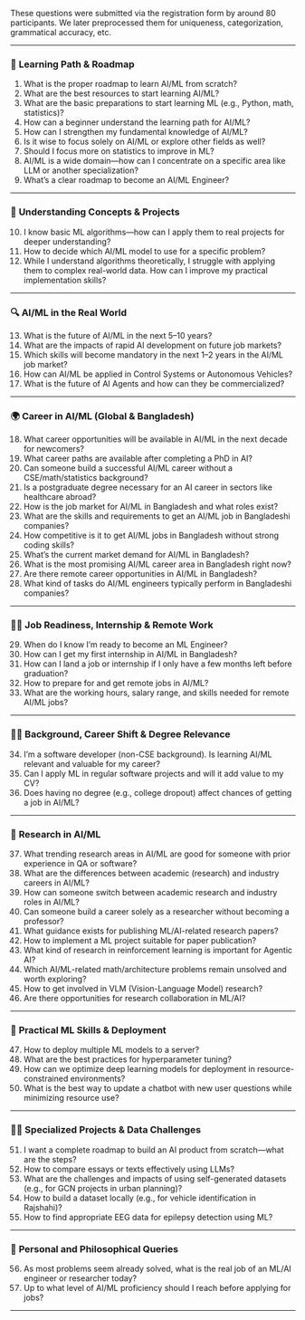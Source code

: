 These questions were submitted via the registration form by around 80 participants. We later preprocessed them for uniqueness, categorization, grammatical accuracy, etc.

---

### 📘 **Learning Path & Roadmap**
1. What is the proper roadmap to learn AI/ML from scratch?
2. What are the best resources to start learning AI/ML?
3. What are the basic preparations to start learning ML (e.g., Python, math, statistics)?
4. How can a beginner understand the learning path for AI/ML?
5. How can I strengthen my fundamental knowledge of AI/ML?
6. Is it wise to focus solely on AI/ML or explore other fields as well?
7. Should I focus more on statistics to improve in ML?
8. AI/ML is a wide domain—how can I concentrate on a specific area like LLM or another specialization?
9. What’s a clear roadmap to become an AI/ML Engineer?

---

### 🧠 **Understanding Concepts & Projects**
10. I know basic ML algorithms—how can I apply them to real projects for deeper understanding?
11. How to decide which AI/ML model to use for a specific problem?
12. While I understand algorithms theoretically, I struggle with applying them to complex real-world data. How can I improve my practical implementation skills?

---

### 🔍 **AI/ML in the Real World**
13. What is the future of AI/ML in the next 5–10 years?
14. What are the impacts of rapid AI development on future job markets?
15. Which skills will become mandatory in the next 1–2 years in the AI/ML job market?
16. How can AI/ML be applied in Control Systems or Autonomous Vehicles?
17. What is the future of AI Agents and how can they be commercialized?

---

### 🌍 **Career in AI/ML (Global & Bangladesh)**
18. What career opportunities will be available in AI/ML in the next decade for newcomers?
19. What career paths are available after completing a PhD in AI?
20. Can someone build a successful AI/ML career without a CSE/math/statistics background?
21. Is a postgraduate degree necessary for an AI career in sectors like healthcare abroad?
22. How is the job market for AI/ML in Bangladesh and what roles exist?
23. What are the skills and requirements to get an AI/ML job in Bangladeshi companies?
24. How competitive is it to get AI/ML jobs in Bangladesh without strong coding skills?
25. What’s the current market demand for AI/ML in Bangladesh?
26. What is the most promising AI/ML career area in Bangladesh right now?
27. Are there remote career opportunities in AI/ML in Bangladesh?
28. What kind of tasks do AI/ML engineers typically perform in Bangladeshi companies?

---

### 🧑‍💻 **Job Readiness, Internship & Remote Work**
29. When do I know I’m ready to become an ML Engineer?
30. How can I get my first internship in AI/ML in Bangladesh?
31. How can I land a job or internship if I only have a few months left before graduation?
32. How to prepare for and get remote jobs in AI/ML?
33. What are the working hours, salary range, and skills needed for remote AI/ML jobs?

---

### 👩‍🎓 **Background, Career Shift & Degree Relevance**
34. I’m a software developer (non-CSE background). Is learning AI/ML relevant and valuable for my career?
35. Can I apply ML in regular software projects and will it add value to my CV?
36. Does having no degree (e.g., college dropout) affect chances of getting a job in AI/ML?

---

### 🔬 **Research in AI/ML**
37. What trending research areas in AI/ML are good for someone with prior experience in QA or software?
38. What are the differences between academic (research) and industry careers in AI/ML?
39. How can someone switch between academic research and industry roles in AI/ML?
40. Can someone build a career solely as a researcher without becoming a professor?
41. What guidance exists for publishing ML/AI-related research papers?
42. How to implement a ML project suitable for paper publication?
43. What kind of research in reinforcement learning is important for Agentic AI?
44. Which AI/ML-related math/architecture problems remain unsolved and worth exploring?
45. How to get involved in VLM (Vision-Language Model) research?
46. Are there opportunities for research collaboration in ML/AI?

---

### 🧰 **Practical ML Skills & Deployment**
47. How to deploy multiple ML models to a server?
48. What are the best practices for hyperparameter tuning?
49. How can we optimize deep learning models for deployment in resource-constrained environments?
50. What is the best way to update a chatbot with new user questions while minimizing resource use?

---

### 🧑‍🔬 **Specialized Projects & Data Challenges**
51. I want a complete roadmap to build an AI product from scratch—what are the steps?
52. How to compare essays or texts effectively using LLMs?
53. What are the challenges and impacts of using self-generated datasets (e.g., for GCN projects in urban planning)?
54. How to build a dataset locally (e.g., for vehicle identification in Rajshahi)?
55. How to find appropriate EEG data for epilepsy detection using ML?

---

### 🧭 **Personal and Philosophical Queries**
56. As most problems seem already solved, what is the real job of an ML/AI engineer or researcher today?
57. Up to what level of AI/ML proficiency should I reach before applying for jobs?

---

